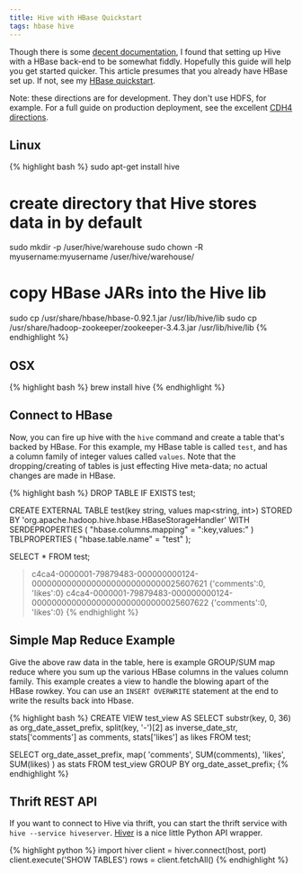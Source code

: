 ```yaml
---
title: Hive with HBase Quickstart
tags: hbase hive
---
```


Though there is some [decent documentation](https://cwiki.apache.org/confluence/display/Hive/HBaseIntegration), I found that setting up Hive with a HBase back-end to be somewhat fiddly. Hopefully this guide will help you get started quicker. This article presumes that you already have HBase set up. If not, see my [HBase quickstart](http://chase-seibert.github.io/blog/2013/02/01/getting-starting-with-hbase-and-pig.html).

Note: these directions are for development. They don't use HDFS, for example. For a full guide on production deployment, see the excellent [CDH4 directions](http://www.cloudera.com/content/cloudera-content/cloudera-docs/CDH4/latest/CDH4-Installation-Guide/cdh4ig_topic_18.html).

## Linux

{% highlight bash %}
sudo apt-get install hive

# create directory that Hive stores data in by default
sudo mkdir -p /user/hive/warehouse
sudo chown -R myusername:myusername /user/hive/warehouse/

# copy HBase JARs into the Hive lib
sudo cp /usr/share/hbase/hbase-0.92.1.jar /usr/lib/hive/lib
sudo cp /usr/share/hadoop-zookeeper/zookeeper-3.4.3.jar /usr/lib/hive/lib
{% endhighlight %}

## OSX

{% highlight bash %}
brew install hive
{% endhighlight %}

## Connect to HBase

Now, you can fire up hive with the `hive` command and create a table that's backed by HBase. For this example, my HBase table is called `test`, and has a column family of integer values called `values`. Note that the dropping/creating of tables is just effecting Hive meta-data; no actual changes are made in HBase.

{% highlight bash %}
DROP TABLE IF EXISTS test;

CREATE EXTERNAL TABLE
    test(key string, values map<string, int>)
STORED BY
    'org.apache.hadoop.hive.hbase.HBaseStorageHandler'
WITH SERDEPROPERTIES (
    "hbase.columns.mapping" = ":key,values:"
    )
TBLPROPERTIES (
    "hbase.table.name" = "test"
    );

SELECT * FROM test;

>c4ca4-0000001-79879483-000000000124-000000000000000000000000000025607621 {'comments':0, 'likes':0}
>c4ca4-0000001-79879483-000000000124-000000000000000000000000000025607622 {'comments':0, 'likes':0}
{% endhighlight %}

## Simple Map Reduce Example

Give the above raw data in the table, here is example GROUP/SUM map reduce where you sum up the various HBase columns in the values column family. This example creates a view to handle the blowing apart of the HBase rowkey. You can use an `INSERT OVERWRITE` statement at the end to write the results back into Hbase.

{% highlight bash %}
CREATE VIEW
    test_view AS
SELECT
    substr(key, 0, 36) as org_date_asset_prefix,
    split(key, '-')[2] as inverse_date_str,
    stats['comments'] as comments,
    stats['likes'] as likes
FROM
    test;

SELECT
    org_date_asset_prefix,
    map(
      'comments', SUM(comments),
      'likes', SUM(likes)
    ) as stats
FROM
    test_view
GROUP BY
    org_date_asset_prefix;
{% endhighlight %}

## Thrift REST API

If you want to connect to Hive via thrift, you can start the thrift service with `hive --service hiveserver`. [Hiver](https://github.com/tebeka/hiver) is a nice little Python API wrapper.

{% highlight python %}
import hiver
client = hiver.connect(host, port)
client.execute('SHOW TABLES')
rows = client.fetchAll()
{% endhighlight %}
